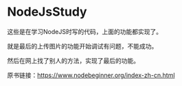 # NodeJsStudy

这些是在学习NodeJS时写的代码，上面的功能都实现了。

就是最后的上传图片的功能开始调试有问题，不能成功。

然后在网上找了别人的方法，实现了最后的功能。

原书链接：https://www.nodebeginner.org/index-zh-cn.html
